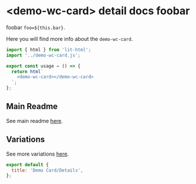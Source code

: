 # <demo-wc-card\> detail docs foobar

foobar `foo=${this.bar}`.

Here you will find more info about the `demo-wc-card`.

```js script
import { html } from 'lit-html';
import '../demo-wc-card.js';
```

```js story
export const usage = () => {
  return html`
    <demo-wc-card></demo-wc-card>
  `;
};
```

## Main Readme

See main readme [here](../README.md).

## Variations

See more variations [here](./variations.md).

```js script
export default {
  title: 'Demo Card/Details',
};
```

